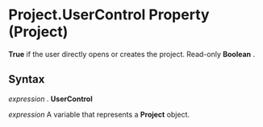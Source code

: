 
# Project.UserControl Property (Project)

 **True** if the user directly opens or creates the project. Read-only **Boolean** .


## Syntax

 _expression_ . **UserControl**

 _expression_ A variable that represents a **Project** object.

